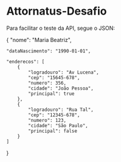 # Attornatus-Desafio

Para facilitar o teste da API, segue o JSON:

{
    "nome": "Maria Beatriz",  
    
    "dataNascimento": "1990-01-01",  
    
    "enderecos": [
        {
            "logradouro": "Av Lucena",
            "cep": "15645-678",
            "numero": 356,
            "cidade": "João Pessoa",
            "principal": true
        },
        {
            "logradouro": "Rua Tal",
            "cep": "12345-678",
            "numero": 123,
            "cidade": "São Paulo",
            "principal": false
        }
    ]
}

